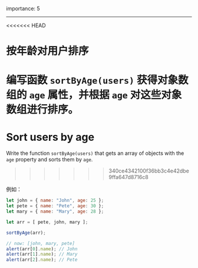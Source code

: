 importance: 5

---

<<<<<<< HEAD
# 按年龄对用户排序

编写函数 `sortByAge(users)` 获得对象数组的 `age` 属性，并根据 `age` 对这些对象数组进行排序。
=======
# Sort users by age

Write the function `sortByAge(users)` that gets an array of objects with the `age` property and sorts them by `age`.
>>>>>>> 340ce4342100f36bb3c4e42dbe9ffa647d8716c8

例如：

```js no-beautify
let john = { name: "John", age: 25 };
let pete = { name: "Pete", age: 30 };
let mary = { name: "Mary", age: 28 };

let arr = [ pete, john, mary ];

sortByAge(arr);

// now: [john, mary, pete]
alert(arr[0].name); // John
alert(arr[1].name); // Mary
alert(arr[2].name); // Pete
```
